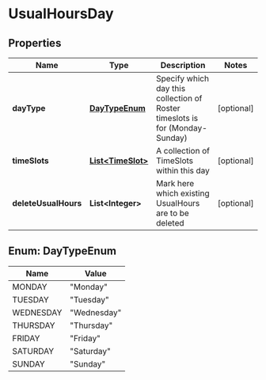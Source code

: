 

# UsualHoursDay

## Properties

Name | Type | Description | Notes
------------ | ------------- | ------------- | -------------
**dayType** | [**DayTypeEnum**](#DayTypeEnum) | Specify which day this collection of Roster timeslots is for (Monday-Sunday) |  [optional]
**timeSlots** | [**List&lt;TimeSlot&gt;**](TimeSlot.md) | A collection of TimeSlots within this day |  [optional]
**deleteUsualHours** | **List&lt;Integer&gt;** | Mark here which existing UsualHours are to be deleted |  [optional]



## Enum: DayTypeEnum

Name | Value
---- | -----
MONDAY | &quot;Monday&quot;
TUESDAY | &quot;Tuesday&quot;
WEDNESDAY | &quot;Wednesday&quot;
THURSDAY | &quot;Thursday&quot;
FRIDAY | &quot;Friday&quot;
SATURDAY | &quot;Saturday&quot;
SUNDAY | &quot;Sunday&quot;



